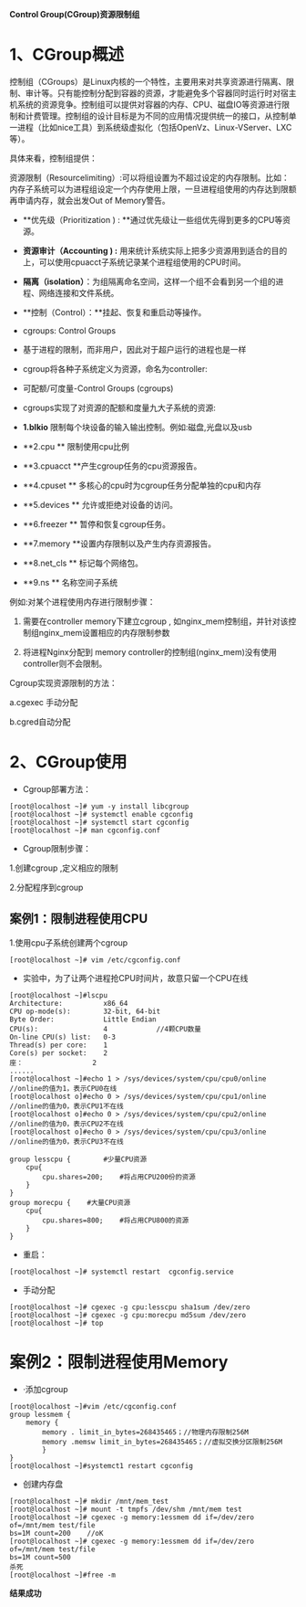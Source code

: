**Control Group(CGroup)资源限制组**

# **1、CGroup概述**

控制组（CGroups）是Linux内核的一个特性，主要用来对共享资源进行隔离、限制、审计等。只有能控制分配到容器的资源，才能避免多个容器同时运行时对宿主机系统的资源竞争。控制组可以提供对容器的内存、CPU、磁盘IO等资源进行限制和计费管理。控制组的设计目标是为不同的应用情况提供统一的接口，从控制单一进程（比如nice工具）到系统级虚拟化（包括OpenVz、Linux-VServer、LXC等）。

具体来看，控制组提供：

资源限制（Resourcelimiting）:可以将组设置为不超过设定的内存限制。比如：内存子系统可以为进程组设定一个内存使用上限，一旦进程组使用的内存达到限额再申请内存，就会出发Out of Memory警告。

- **优先级（Prioritization ) : **通过优先级让一些组优先得到更多的CPU等资源。

- **资源审计（Accounting ) :** 用来统计系统实际上把多少资源用到适合的目的上，可以使用cpuacct子系统记录某个进程组使用的CPU时间。

- **隔离（isolation）**：为组隔离命名空间，这样一个组不会看到另一个组的进程、网络连接和文件系统。

- **控制（Control）：**挂起、恢复和重启动等操作。

- cgroups: Control Groups

- 基于进程的限制，而非用户，因此对于超户运行的进程也是一样

- cgroup将各种子系统定义为资源，命名为controller:

- 可配额/可度量-Control Groups (cgroups)

- cgroups实现了对资源的配额和度量九大子系统的资源:

- **1.blkio**		限制每个块设备的输入输出控制。例如:磁盘,光盘以及usb

- **2.cpu	**	限制使用cpu比例

- **3.cpuacct	**产生cgroup任务的cpu资源报告。

- **4.cpuset	**	多核心的cpu时为cgroup任务分配单独的cpu和内存

- **5.devices **	允许或拒绝对设备的访问。

- **6.freezer **	暂停和恢复cgroup任务。

- **7.memory	**设置内存限制以及产生内存资源报告。

- **8.net_cls	**	标记每个网络包。

- **9.ns	**	        名称空间子系统

例如:对某个进程使用内存进行限制步骤：

1. 需要在controller memory下建立cgroup , 如nginx_mem控制组，并针对该控制组nginx_mem设置相应的内存限制参数

1. 将进程Nginx分配到 memory controller的控制组(nginx_mem)没有使用controller则不会限制。

Cgroup实现资源限制的方法：

a.cgexec 手动分配

b.cgred自动分配

# 2、CGroup使用

- Cgroup部署方法：

```
[root@localhost ~]# yum -y install libcgroup
[root@localhost ~]# systemctl enable cgconfig
[root@localhost ~]# systemctl start cgconfig
[root@localhost ~]# man cgconfig.conf
```

- Cgroup限制步骤：

1.创建cgroup ,定义相应的限制

2.分配程序到cgroup

## 案例1：限制进程使用CPU	

1.使用cpu子系统创建两个cgroup

```
[root@localhost ~]# vim /etc/cgconfig.conf
```

- 实验中，为了让两个进程抢CPU时间片，故意只留一个CPU在线

```
[root@localhost ~]#lscpu
Architecture:          x86_64
CPU op-mode(s):        32-bit, 64-bit
Byte Order:            Little Endian
CPU(s):                4            //4颗CPU数量
On-line CPU(s) list:   0-3
Thread(s) per core:    1
Core(s) per socket:    2
座：                 2
......
[root@localhost ~]#echo 1 > /sys/devices/system/cpu/cpu0/online    //online的值为1，表示CPU0在线
[root@localhost o]#echo 0 > /sys/devices/system/cpu/cpu1/online    //online的值为0，表示CPU1不在线
[root@localhost o]#echo 0 > /sys/devices/system/cpu/cpu2/online    //online的值为0，表示CPU2不在线
[root@localhost o]#echo 0 > /sys/devices/system/cpu/cpu3/online    //online的值为0，表示CPU3不在线
```

```shell
group lesscpu {        #少量CPU资源
    cpu{
        cpu.shares=200;    #将占用CPU200份的资源
    }
}
group morecpu {    #大量CPU资源
    cpu{
        cpu.shares=800;    #将占用CPU800的资源
    }
}
```

- 重启：

```
[root@localhost ~]# systemctl restart  cgconfig.service
```

- 手动分配

```
[root@localhost ~]# cgexec -g cpu:lesscpu sha1sum /dev/zero
[root@localhost ~]# cgexec -g cpu:morecpu md5sum /dev/zero
[root@localhost ~]# top
```

# 案例2：限制进程使用Memory

- ·添加cgroup

```
[root@localhost ~]#vim /etc/cgconfig.conf
group lessmem {
    memory {
        memory . limit_in_bytes=268435465；//物理内存限制256M
        memory .memsw limit_in_bytes=268435465；//虚拟交换分区限制256M
        }
}
[root@localhost ~]#systemct1 restart cgconfig
```

- 创建内存盘

```
[root@localhost ~]# mkdir /mnt/mem_test
[root@localhost ~]# mount -t tmpfs /dev/shm /mnt/mem test
[root@localhost ~]# cgexec -g memory:1essmem dd if=/dev/zero of=/mnt/mem test/file
bs=1M count=200    //oK
[root@localhost ~]# cgexec -g memory:1essmem dd if=/dev/zero of=/mnt/mem test/file
bs=1M count=500     
杀死
[root@localhost ~]#free -m
```

**结果成功**